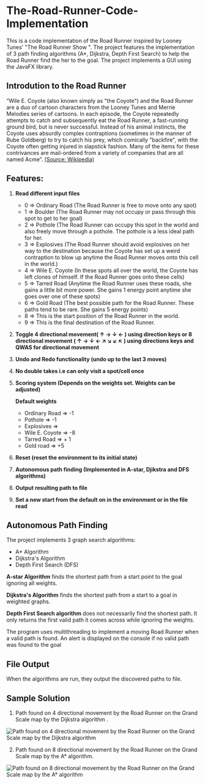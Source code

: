 # The-Road-Runner-Code-Implementation
This is a code implementation of the Road Runner inspired by Looney Tunes' "The Road Runner  Show ". The project features the implementation of 3 path finding algorithms (A*, Dijkstra, Depth First Search) to help the Road Runner find the her to the goal. The project implements a GUI using the JavaFX library.

## Introdution to the Road Runner
“Wile E. Coyote (also known simply as "the Coyote") and the Road Runner are a duo of cartoon characters from the Looney Tunes and Merrie Melodies series of cartoons. In each episode, the Coyote repeatedly attempts to catch and subsequently eat the Road Runner, a fast-running ground bird, but is never successful. Instead of his animal instincts, the Coyote uses absurdly complex contraptions (sometimes in the manner of Rube Goldberg) to try to catch his prey, which comically "backfire", with the Coyote often getting injured in slapstick fashion. Many of the items for these contrivances are mail-ordered from a variety of companies that are all named Acme”. [(Source: Wikipedia)](https://en.wikipedia.org/wiki/Wile_E._Coyote_and_the_Road_Runner)

## Features:
 1. **Read different input files**
    - 0 => Ordinary Road (The Road Runner is free to move onto any spot)
    - 1 => Boulder (The Road Runner may not occupy or pass through this spot to get to her goal)
    - 2 => Pothole (The Road Runner can occupy this spot in the world and also freely move through a pothole. The pothole is a less ideal path for her. 
    - 3 => Explosives (The Road Runner should avoid explosives on her way to the destination because the Coyote has set up a weird contraption to blow up anytime the Road Runner moves onto this cell in the world.)
    - 4 => Wile E. Coyote (In these spots all over the world, the Coyote has left clones of himself. If the Road Runner goes onto these cells)
    - 5 => Tarred Road (Anytime the Road Runner uses these roads, she gains a little bit more power. She gains 1 energy point anytime she goes over one of these spots)
    - 6 => Gold Road (The best possible path for the Road Runner. These paths tend to be rare. She gains 5 energy points)
    - 8 => This is the start position of the Road Runner in the world.
    - 9 => This is the final destination of the Road Runner.
    
 2. **Toggle 4 directional movement( ↑ → ↓ ← ) using direction keys or 8 directional movement ( ↑ → ↓ ← ↗ ↘  ↙ ↖ ) using directions keys and QWAS for directional movement**
 
 3. **Undo and Redo functionality (undo up to the last 3 moves)**
 4. **No double takes i.e can only visit a spot/cell once**
 5. **Scoring system (Depends on the weights set. Weights can be adjusted)**
 
    **Default weights**
     - Ordinary Road => -1
     - Pothole => -1
     - Explosives =>  
     - Wile E. Coyote => -8
     - Tarred Road => + 1
     - Gold road => +5

 6. **Reset (reset the environment to its initial state)**
 7. **Autonomous path finding (Implemented in A-star, Djikstra and DFS algorithms)**
 8. **Output resulting path to file**
 9. **Set a new start from the default on in the environment or in the file read**
 
 ## Autonomous Path Finding
The project implements 3 graph search algorithms:
  * A* Algorithm
  * Dijkstra's Algorithm
  * Depth First Search (DFS)
  
**A-star Algorithm** finds the shortest path from a start point to the goal ignoring all weights.

**Dijkstra's Algorithm** finds the shortest path from a start to a goal in weighted graphs.

**Depth First Search algorithm** does not necessarily find the shortest path. It only returns the first valid path it comes across while ignoring the weights.


The program uses multithreading to implement a moving Road Runner when a valid path is found. An alert is displayed on the console if no valid path was found to the goal

## File Output
When the algorithms are run, they output the discovered paths to file.

## Sample Solution
1. Path found on 4 directional movement by the Road Runner on the Grand Scale map by the Dijkstra algorithm .

![Path found on 4 directional movement by the Road Runner on the Grand Scale map by the Dijkstra algorithm](https://user-images.githubusercontent.com/43356490/82752757-0371d300-9dc9-11ea-8ec8-ebcb625966a8.png)


2. Path found on 8 directional movement by the Road Runner on the Grand Scale map by the A* algorithm.

![Path found on 8 directional movement by the Road Runner on the Grand Scale map by the A* algorithm](https://user-images.githubusercontent.com/43356490/82752826-7418ef80-9dc9-11ea-8203-3d57bd890518.png)
